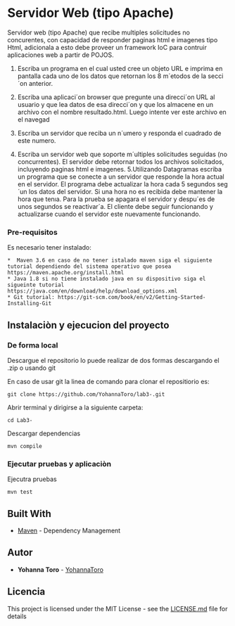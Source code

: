 # Servidor Web (tipo Apache)

Servidor web (tipo Apache) que recibe multiples solicitudes no concurentes, con capacidad de responder paginas html e imagenes tipo Html, adicionala a esto debe proveer un framework IoC para contruir aplicaciones web a partir de POJOS.

1. Escriba un programa en el cual usted cree un objeto URL e imprima en
pantalla cada uno de los datos que retornan los 8 m´etodos de la secci´on anterior.

2. Escriba una aplicaci´on browser que pregunte una direcci´on URL al usuario
y que lea datos de esa direcci´on y que los almacene en un archivo con el nombre
resultado.html.
Luego intente ver este archivo en el navegad
3. Escriba un servidor que reciba un n´umero y responda el cuadrado de este numero.
4. Escriba un servidor web que soporte m´ultiples solicitudes seguidas (no concurrentes). El servidor debe retornar todos los archivos solicitados, incluyendo paginas html e imagenes.
5.Utilizando Datagramas escriba un programa que se conecte a un servidor que responde la hora actual en el servidor. El programa debe actualizar la hora cada 5 segundos seg´un los datos del servidor. Si una hora no es recibida debe mantener la hora que tenıa. Para la prueba se apagara el servidor y despu´es de unos segundos se reactivar´a. El cliente debe seguir funcionando y actualizarse
cuando el servidor este nuevamente funcionando.


### Pre-requisitos

Es necesario tener instalado:


```
*  Maven 3.6 en caso de no tener istalado maven siga el siguiente tutorial dependiendo del sistema operativo que posea https://maven.apache.org/install.html
* Java 1.8 si no tiene instalado java en su dispositivo siga el sigueinte tutorial https://java.com/en/download/help/download_options.xml
* Git tutorial: https://git-scm.com/book/en/v2/Getting-Started-Installing-Git
```

## Instalaciòn y ejecucion del proyecto

### De forma local
Descargue el repositorio lo puede realizar de dos formas descargando el .zip o usando git 

En caso de usar git la linea de comando para clonar el repositiorio es:

```
git clone https://github.com/YohannaToro/lab3-.git
```
Abrir terminal y dirigirse a la siguiente carpeta:

```
cd Lab3-
```

Descargar dependencias

```
mvn compile
```


### Ejecutar pruebas y aplicaciòn

Ejecutra pruebas
```
mvn test
```


## Built With
* [Maven](https://maven.apache.org/) - Dependency Management


## Autor

* **Yohanna Toro**  - [YohannaToro](https://github.com/YohannaToro)


## Licencia

This project is licensed under the MIT License - see the [LICENSE.md](LICENSE.md) file for details
